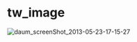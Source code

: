 # tw_image
![daum_screenShot_2013-05-23-17-15-27](https://user-images.githubusercontent.com/108466894/182756969-a665f97f-6136-4314-a1c2-0c369d78212c.jpeg)
